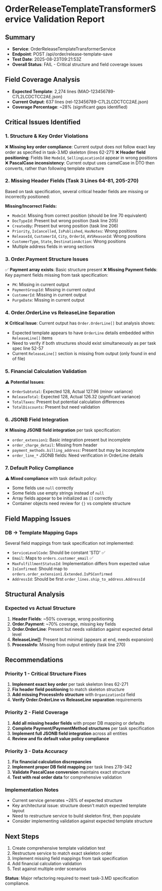 # OrderReleaseTemplateTransformerService Validation Report

## Summary
- **Service**: OrderReleaseTemplateTransformerService
- **Endpoint**: POST /api/order/release-template-save  
- **Test Date**: 2025-08-23T09:21:53Z
- **Overall Status**: FAIL - Critical structure and field coverage issues

## Field Coverage Analysis
- **Expected Template**: 2,274 lines (MAO-123456789-C7L2LCDCTCC2AE.json)
- **Current Output**: 637 lines (rel-123456789-C7L2LCDCTCC2AE.json)
- **Coverage Percentage**: ~28% (significant gaps identified)

## Critical Issues Identified

### 1. **Structure & Key Order Violations**
❌ **Missing key order compliance**: Current output does not follow exact key order as specified in task-3.MD skeleton (lines 62-271)
❌ **Header field positioning**: Fields like `ModeId`, `SellingLocationId` appear in wrong positions
❌ **PascalCase inconsistency**: Current output uses camelCase in DTO then converts, rather than following template structure

### 2. **Missing Header Fields (Task 3 Lines 64-81, 205-270)**
Based on task specification, several critical header fields are missing or incorrectly positioned:

**Missing/Incorrect Fields:**
- `ModeId`: Missing from correct position (should be line 70 equivalent)
- `DocTypeId`: Present but wrong position (task line 205)
- `CreatedBy`: Present but wrong position (task line 206) 
- `Priority`, `IsCancelled`, `IsPublished`, `HasNotes`: Wrong positions
- `ReleaseId`, `CustomerId`, `City`, `OrderId`, `AVSReasonId`: Wrong positions
- `CustomerType`, `State`, `DestinationAction`: Wrong positions
- Multiple address fields in wrong sections

### 3. **Order.Payment Structure Issues**
✅ **Payment array exists**: Basic structure present
❌ **Missing Payment fields**: Key payment fields missing from task specification:
  - `PK`: Missing in current output 
  - `PaymentGroupId`: Missing in current output
  - `CustomerId`: Missing in current output
  - `PurgeDate`: Missing in current output

### 4. **Order.OrderLine vs ReleaseLine Separation**
❌ **Critical Issue**: Current output has `Order.OrderLine[]` but analysis shows:
- Expected template appears to have `OrderLine` details embedded within `ReleaseLine[]` items
- Need to verify if both structures should exist simultaneously as per task spec line 52-57
- Current `ReleaseLine[]` section is missing from output (only found in end of file)

### 5. **Financial Calculation Validation**
⚠️ **Potential Issues**:
- `OrderSubtotal`: Expected 128, Actual 127.96 (minor variance)
- `ReleaseTotal`: Expected 128, Actual 126.32 (significant variance)
- `TotalTaxes`: Present but potential calculation differences
- `TotalDiscounts`: Present but need validation

### 6. **JSONB Field Integration**
❌ **Missing JSONB field integration** per task specification:
- `order_extension1`: Basic integration present but incomplete
- `order_charge_detail`: Missing from header
- `payment_methods.billing_address`: Present but may be incomplete
- `order_line_*` JSONB fields: Need verification in OrderLine details

### 7. **Default Policy Compliance**
⚠️ **Mixed compliance** with task default policy:
- Some fields use `null` correctly
- Some fields use empty strings instead of `null`
- Array fields appear to be initialized as `[]` correctly
- Container objects need review for `{}` vs complete structure

## Field Mapping Issues

### DB → Template Mapping Gaps
Several field mappings from task specification not implemented:
- `ServiceLevelCode`: Should be constant 'STD' ✅
- `Email`: Maps to `orders.customer_email` ✅
- `MaxFulfillmentStatusId`: Implementation differs from expected value
- `IsConfirmed`: Should map to `orders.order_extension1.Extended.IsPSConfirmed` 
- `AddressId`: Should be first `order_lines.ship_to_address.AddressId`

## Structural Analysis

### Expected vs Actual Structure
1. **Header Fields**: ~50% coverage, wrong positioning
2. **Order.Payment**: ~70% coverage, missing key fields
3. **Order.OrderLine**: Present but needs validation against expected detail level
4. **ReleaseLine[]**: Present but minimal (appears at end, needs expansion)
5. **ProcessInfo**: Missing from output entirely (task line 270)

## Recommendations

### Priority 1 - Critical Structure Fixes
1. **Implement exact key order** per task skeleton lines 62-271
2. **Fix header field positioning** to match skeleton structure
3. **Add missing ProcessInfo structure** with `OrganizationId` field
4. **Verify Order.OrderLine vs ReleaseLine separation** requirements

### Priority 2 - Field Coverage
1. **Add all missing header fields** with proper DB mapping or defaults
2. **Complete Payment/PaymentMethod structures** per task specification
3. **Implement full JSONB field integration** across all entities
4. **Review and fix default value policy compliance**

### Priority 3 - Data Accuracy  
1. **Fix financial calculation discrepancies**
2. **Implement proper DB field mapping** per task lines 278-342
3. **Validate PascalCase conversion** maintains exact structure
4. **Test with real order data** for comprehensive validation

### Implementation Notes
- Current service generates ~28% of expected structure
- Key architectural issue: structure doesn't match expected template layout
- Need to restructure service to build skeleton first, then populate
- Consider implementing validation against expected template structure

## Next Steps
1. Create comprehensive template validation test
2. Restructure service to match exact skeleton order
3. Implement missing field mappings from task specification
4. Add financial calculation validation
5. Test against multiple order scenarios

**Status**: Major refactoring required to meet task-3.MD specification compliance.